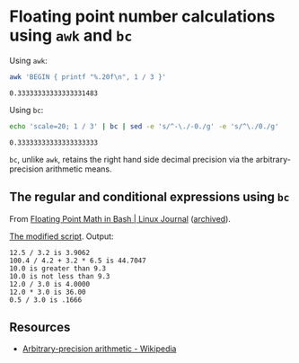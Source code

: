 # Floating point number calculations using `awk` and `bc`

Using `awk`:

```sh
awk 'BEGIN { printf "%.20f\n", 1 / 3 }'
```

```
0.33333333333333331483
```

Using `bc`:

```sh
echo 'scale=20; 1 / 3' | bc | sed -e 's/^-\./-0./g' -e 's/^\./0./g'
```

```
0.33333333333333333333
```

`bc`, unlike `awk`, retains the right hand side decimal precision via the arbitrary-precision arithmetic means.

## The regular and conditional expressions using `bc`

From [Floating Point Math in Bash | Linux Journal](https://www.linuxjournal.com/content/floating-point-math-bash) ([archived](https://archive.is/20201104222335/https://www.linuxjournal.com/content/floating-point-math-bash)).

[The modified script](./comp). Output:

```
12.5 / 3.2 is 3.9062
100.4 / 4.2 + 3.2 * 6.5 is 44.7047
10.0 is greater than 9.3
10.0 is not less than 9.3
12.0 / 3.0 is 4.0000
12.0 * 3.0 is 36.00
0.5 / 3.0 is .1666
```

## Resources

-   [Arbitrary-precision arithmetic - Wikipedia](https://en.wikipedia.org/wiki/Arbitrary-precision_arithmetic)
